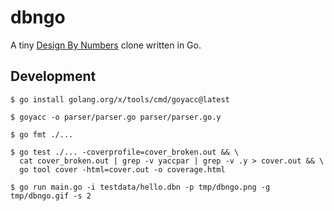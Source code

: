 # dbngo

A tiny [Design By Numbers](https://dbn.media.mit.edu/) clone written in Go.

## Development

```
$ go install golang.org/x/tools/cmd/goyacc@latest

$ goyacc -o parser/parser.go parser/parser.go.y

$ go fmt ./...

$ go test ./... -coverprofile=cover_broken.out && \
  cat cover_broken.out | grep -v yaccpar | grep -v .y > cover.out && \
  go tool cover -html=cover.out -o coverage.html

$ go run main.go -i testdata/hello.dbn -p tmp/dbngo.png -g tmp/dbngo.gif -s 2
```

